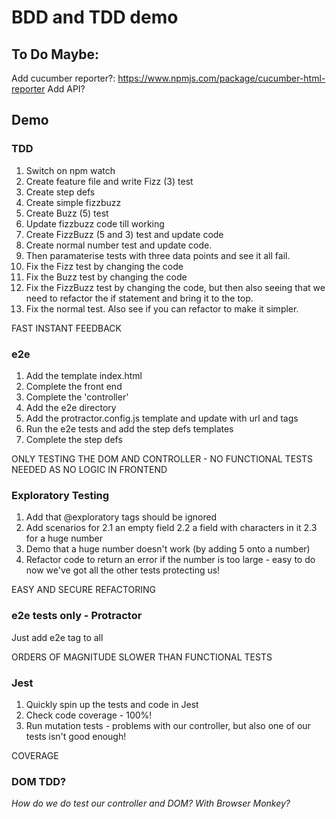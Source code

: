 # BDD and TDD demo

## To Do Maybe:

Add cucumber reporter?:
https://www.npmjs.com/package/cucumber-html-reporter
Add API?


## Demo

### TDD

1. Switch on npm watch
2. Create feature file and write Fizz (3) test
3. Create step defs
4. Create simple fizzbuzz
5. Create Buzz (5) test
6. Update fizzbuzz code till working
7. Create FizzBuzz (5 and 3) test and update code
8. Create normal number test and update code.
9. Then paramaterise tests with three data points and see it all fail.
10. Fix the Fizz test by changing the code
11. Fix the Buzz test by changing the code
12. Fix the FizzBuzz test by changing the code, but then also seeing that we need to refactor the if statement and bring it to the top.
13. Fix the normal test. Also see if you can refactor to make it simpler.

FAST
INSTANT FEEDBACK

### e2e

1. Add the template index.html
2. Complete the front end
3. Complete the 'controller'
4. Add the e2e directory
5. Add the protractor.config.js template and update with url and tags
6. Run the e2e tests and add the step defs templates
7. Complete the step defs

ONLY TESTING THE DOM AND CONTROLLER - NO FUNCTIONAL TESTS NEEDED AS NO LOGIC IN FRONTEND

### Exploratory Testing

1. Add that @exploratory tags should be ignored
2. Add scenarios for 
2.1 an empty field
2.2 a field with characters in it
2.3 for a huge number
3. Demo that a huge number doesn't work (by adding 5 onto a number)
4. Refactor code to return an error if the number is too large - easy to do now we've got all the other tests protecting us!

EASY AND SECURE REFACTORING


### e2e tests only - Protractor

Just add e2e tag to all

ORDERS OF MAGNITUDE SLOWER THAN FUNCTIONAL TESTS


### Jest

1. Quickly spin up the tests and code in Jest
2. Check code coverage - 100%!
2. Run mutation tests - problems with our controller, but also one of our tests isn't good enough!

COVERAGE

### DOM TDD?

*How do we do test our controller and DOM? With Browser Monkey?*


